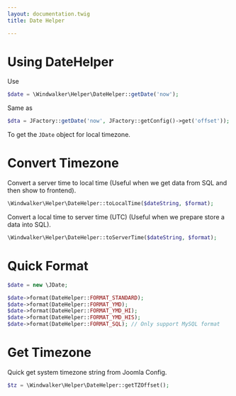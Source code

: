 ```yaml
---
layout: documentation.twig
title: Date Helper

---
```


# Using DateHelper

Use

``` php
$date = \Windwalker\Helper\DateHelper::getDate('now');
```

Same as

``` php
$dta = JFactory::getDate('now', JFactory::getConfig()->get('offset'));
```

To get the `JDate` object for local timezone.

# Convert Timezone

Convert a server time to local time (Useful when we get data from SQL and then show to frontend).

``` php
\Windwalker\Helper\DateHelper::toLocalTime($dateString, $format);
```

Convert a local time to server time (UTC) (Useful when we prepare store a data into SQL).

``` php
\Windwalker\Helper\DateHelper::toServerTime($dateString, $format);
```

# Quick Format

``` php
$date = new \JDate;

$date->format(DateHelper::FORMAT_STANDARD);
$date->format(DateHelper::FORMAT_YMD);
$date->format(DateHelper::FORMAT_YMD_HI);
$date->format(DateHelper::FORMAT_YMD_HIS);
$date->format(DateHelper::FORMAT_SQL); // Only support MySQL format
```

# Get Timezone

Quick get system timezone string from Joomla Config. 

``` php
$tz = \Windwalker\Helper\DateHelper::getTZOffset();
```
